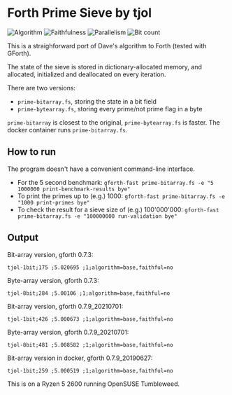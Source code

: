 # Forth Prime Sieve by tjol

![Algorithm](https://img.shields.io/badge/Algorithm-base-green)
![Faithfulness](https://img.shields.io/badge/Faithful-no-yellowgreen)
![Parallelism](https://img.shields.io/badge/Parallel-no-green)
![Bit count](https://img.shields.io/badge/Bits-1-green)

This is a straighforward port of Dave's algorithm to Forth (tested with GForth).

The state of the sieve is stored in dictionary-allocated memory, and allocated,
initialized and deallocated on every iteration.

There are two versions:

 * `prime-bitarray.fs`, storing the state in a bit field
 * `prime-bytearray.fs`, storing every prime/not prime flag in a byte

`prime-bitarray` is closest to the original, `prime-bytearray.fs` is faster. The docker
container runs `prime-bitarray.fs`.

## How to run

The program doesn't have a convenient command-line interface.

 * For the 5 second benchmark: `gforth-fast prime-bitarray.fs -e "5 1000000 print-benchmark-results bye"`
 * To print the primes up to (e.g.) 1000: `gforth-fast prime-bitarray.fs -e "1000 print-primes bye"`
 * To check the result for a sieve size of (e.g.) 100'000'000: `gforth-fast prime-bitarray.fs -e "100000000 run-validation bye"`

## Output

Bit-array version, gforth 0.7.3:

    tjol-1bit;175 ;5.020695 ;1;algorithm=base,faithful=no

Byte-array version, gforth 0.7.3:

    tjol-8bit;284 ;5.00106 ;1;algorithm=base,faithful=no

Bit-array version, gforth 0.7.9_20210701:
    
    tjol-1bit;426 ;5.000673 ;1;algorithm=base,faithful=no

Byte-array version, gforth 0.7.9_20210701:
    
    tjol-8bit;481 ;5.008582 ;1;algorithm=base,faithful=no

Bit-array version in docker, gforth 0.7.9_20190627:

    tjol-1bit;259 ;5.000519 ;1;algorithm=base,faithful=no

This is on a Ryzen 5 2600 running OpenSUSE Tumbleweed.
